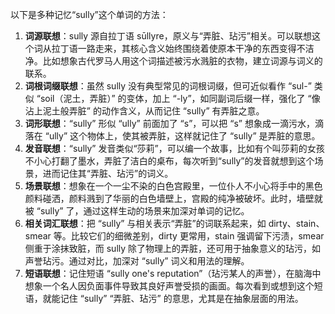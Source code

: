 以下是多种记忆“sully”这个单词的方法：
1. **词源联想**：sully 源自拉丁语 sūllyre，原义与“弄脏、玷污”相关。可以联想这个词从拉丁语一路走来，其核心含义始终围绕着使原本干净的东西变得不洁净。比如想象古代罗马人用这个词描述被污水溅脏的衣物，建立词源与词义的联系。
2. **词根词缀联想**：虽然 sully 没有典型常见的词根词缀，但可近似看作 “sul-” 类似 “soil（泥土，弄脏）” 的变体，加上 “-ly”，如同副词后缀一样，强化了 “像沾上泥土般弄脏” 的动作含义，从而记住 “sully” 有弄脏之意。
3. **词形联想**：“sully” 形似 “ully” 前面加了 “s”，可以把 “s” 想象成一滴污水，滴落在 “ully” 这个物体上，使其被弄脏，这样就记住了 “sully” 是弄脏的意思。
4. **发音联想**：“sully” 发音类似“莎莉”，可以编一个故事，比如有个叫莎莉的女孩不小心打翻了墨水，弄脏了洁白的桌布，每次听到“sully”的发音就想到这个场景，进而记住其“弄脏、玷污”的词义。
5. **场景联想**：想象在一个一尘不染的白色宫殿里，一位仆人不小心将手中的黑色颜料碰洒，颜料溅到了华丽的白色墙壁上，宫殿的纯净被破坏。此时，墙壁就被 “sully” 了，通过这样生动的场景来加深对单词的记忆。
6. **相关词汇联想**：把 “sully” 与相关表示“弄脏”的词联系起来，如 dirty、stain、smear 等。比较它们的细微差别，dirty 更常用，stain 强调留下污渍，smear 侧重于涂抹致脏，而 sully 除了物理上的弄脏，还可用于抽象意义的玷污，如声誉玷污。通过对比，加深对 “sully” 词义和用法的理解。
7. **短语联想**：记住短语 “sully one's reputation”（玷污某人的声誉），在脑海中想象一个名人因负面事件导致其良好声誉受损的画面。每次看到或想到这个短语，就能记住 “sully” “弄脏、玷污” 的意思，尤其是在抽象层面的用法。 